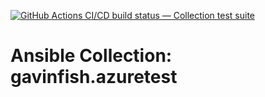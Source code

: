 [![GitHub Actions CI/CD build status — Collection test suite](https://github.com/ansible-collection-migration/gavinfish.azuretest/workflows/Collection%20test%20suite/badge.svg?branch=master)](https://github.com/ansible-collection-migration/gavinfish.azuretest/actions?query=workflow%3A%22Collection%20test%20suite%22)

Ansible Collection: gavinfish.azuretest
=================================================